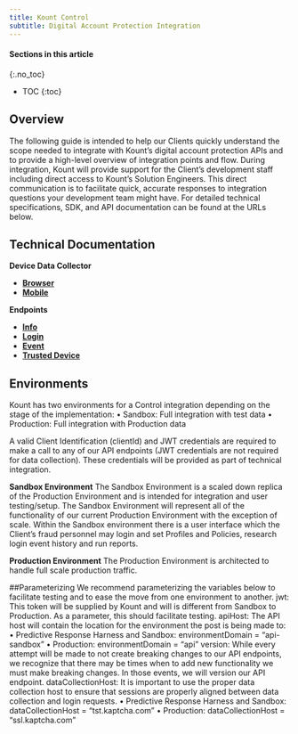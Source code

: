 ```yaml
---
title: Kount Control
subtitle: Digital Account Protection Integration
---
```


#### Sections in this article

{:.no_toc}
* TOC
{:toc}

## Overview
The following guide is intended to help our Clients quickly understand the scope needed to integrate with Kount’s digital account protection APIs and to provide a high-level overview of integration points and flow.
During integration, Kount will provide support for the Client’s development staff including direct access to Kount’s Solution Engineers. This direct communication is to facilitate quick, accurate responses to integration questions your development team might have.
For detailed technical specifications, SDK, and API documentation can be found at the URLs below.

## Technical Documentation

**Device Data Collector**
* <b><a href='https://kount.github.io/docs/data-collector/'>Browser</a></b>
* <b><a href='https://kount.github.io/docs/dc-sdk/Mobile/'> Mobile</a></b>

**Endpoints**
* <b><a href='https://api-sandbox.kount.com/info/help/'> Info</a></b>
* <b><a href='https://api-sandbox.kount.com/login/help/'> Login</a></b>
* <b><a href='https://api-sandbox.kount.com/events/help/'> Event</a></b>
* <b><a href='https://api-sandbox.kount.com/trusted-device/'> Trusted Device</a></b>

## Environments

Kount has two environments for a Control integration depending on the stage of the implementation:
• Sandbox: Full integration with test data
• Production: Full integration with Production data

A valid Client Identification (clientId) and JWT credentials are required to make a call to any of our API endpoints (JWT credentials are not required for data collection). These credentials will be provided as part of technical integration.

**Sandbox Environment**
The Sandbox Environment is a scaled down replica of the Production Environment and is intended for integration and user testing/setup. The Sandbox Environment will represent all of the functionality of our current Production Environment with the exception of scale. Within the Sandbox environment there is a user interface which the Client’s fraud personnel may login and set Profiles and Policies, research login event history and run reports.

**Production Environment**
The Production Environment is architected to handle full scale production traffic.

##Parameterizing
We recommend parameterizing the variables below to facilitate testing and to ease the move from one environment to another.
jwt: This token will be supplied by Kount and will is different from Sandbox to Production. As a parameter, this should facilitate testing.
apiHost: The API host will contain the location for the environment the post is being made to:
• Predictive Response Harness and Sandbox: environmentDomain = “api-sandbox”
• Production: environmentDomain = “api”
version: While every attempt will be made to not create breaking changes to our API endpoints, we recognize that there may be times when to add new functionality we must make breaking changes. In those events, we will version our API endpoint.
dataCollectionHost: It is important to use the proper data collection host to ensure that sessions are properly aligned between data collection and login requests.
• Predictive Response Harness and Sandbox: dataCollectionHost = “tst.kaptcha.com”
• Production: dataCollectionHost = “ssl.kaptcha.com”
